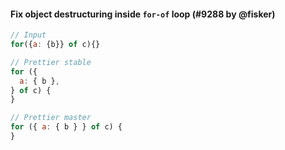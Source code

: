 #### Fix object destructuring inside `for-of` loop (#9288 by @fisker)

<!-- prettier-ignore -->
```js
// Input
for({a: {b}} of c){}

// Prettier stable
for ({
  a: { b },
} of c) {
}

// Prettier master
for ({ a: { b } } of c) {
}
```
